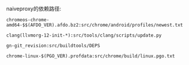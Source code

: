 naiveproxy的依赖路径:

```
chromeos-chrome-amd64-$$(AFDO_VER).afdo.bz2:src/chrome/android/profiles/newest.txt
````
```
clang(llvmorg-12-init-*):src/tools/clang/scripts/update.py
```
````
gn-git_revision:src/buildtools/DEPS
``````
````````
chrome-linux-$(PGO_VER).profdata:src/chrome/build/linux.pgo.txt
